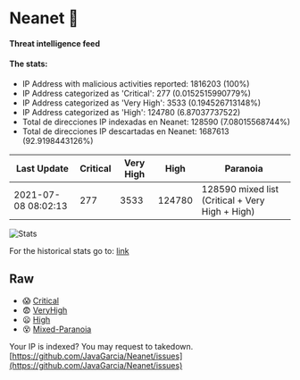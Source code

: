 # Neanet :hocho:
#### Threat intelligence feed
#### The stats:

- IP Address with malicious activities reported: 1816203 (100%)
- IP Address categorized as 'Critical':  277 (0.0152515990779%)
- IP Address categorized as 'Very High':  3533 (0.194526713148%)
- IP Address categorized as 'High':  124780 (6.87037737522)
- Total de direcciones IP indexadas en Neanet:  128590 (7.08015568744%)
- Total de direcciones IP descartadas en Neanet:  1687613 (92.9198443126%)

| Last Update | Critical | Very High | High | Paranoia |
| --- | --- | --- | --- | --- |
| 2021-07-08 08:02:13 | 277 | 3533 | 124780 | 128590 mixed list (Critical + Very High + High)|

![Stats](https://docs.google.com/spreadsheets/d/e/2PACX-1vSnaNMIXVabIpDJjufMlzH7poXnshF3mgd8Is1g9ytUEzVsP5my4Trn8f-xkoLLQ38xpL3HtmUexLo6/pubchart?oid=501124687&format=image)

For the historical stats go to: [link](/stats.csv)
## Raw
- :scream: [Critical](https://raw.githubusercontent.com/JavaGarcia/Neanet/master/blacklists/neanet_critical.txt)
- :fearful: [VeryHigh](https://raw.githubusercontent.com/JavaGarcia/Neanet/master/blacklists/neanet_veryHigh.txtt)
- :frowning: [High](https://raw.githubusercontent.com/JavaGarcia/Neanet/master/blacklists/neanet_high.txt)
- :dizzy_face: [Mixed-Paranoia](https://raw.githubusercontent.com/JavaGarcia/Neanet/master/blacklists/neanet_all.txt)


Your IP is indexed? You may request to takedown. [https://github.com/JavaGarcia/Neanet/issues](https://github.com/JavaGarcia/Neanet/issues)





























































































































































































































































































































































































































































































































































































































































































































































































































































































































































































































































































































































































































































































































































































































































































































































































































































































































































































































































































































































































































































































































































































































































































































































































































































































































































































































































































































































































































































































































































































































































































































































































































































































































































































































































































































































































































































































































































































































































































































































































































































































































































































































































































































































































































































































































































































































































































































































































































































































































































































































































































































































































































































































































































































































































































































































































































































































































































































































































































































































































































































































































































































































































































































































































































































































































































































































































































































































































































































































































































































































































































































































































































































































































































































































































































































































































































































